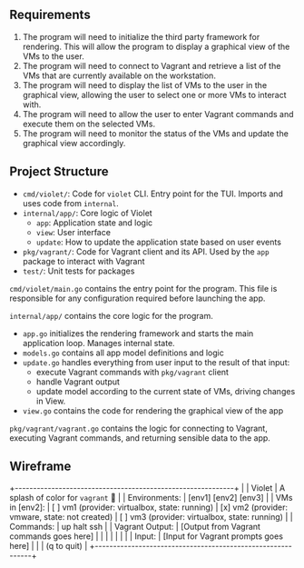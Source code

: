 ## Requirements
1. The program will need to initialize the third party framework for rendering. This will allow the program to display a graphical view of the VMs to the user.
2. The program will need to connect to Vagrant and retrieve a list of the VMs that are currently available on the workstation.
3. The program will need to display the list of VMs to the user in the graphical view, allowing the user to select one or more VMs to interact with.
4. The program will need to allow the user to enter Vagrant commands and execute them on the selected VMs.
5. The program will need to monitor the status of the VMs and update the graphical view accordingly.

## Project Structure
- `cmd/violet/`: Code for `violet` CLI. Entry point for the TUI. Imports and uses code from `internal`.
- `internal/app/`: Core logic of Violet
    - `app`: Application state and logic
    - `view`: User interface
    - `update`: How to update the application state based on user events
- `pkg/vagrant/`: Code for Vagrant client and its API. Used by the `app` package to interact with Vagrant
- `test/`: Unit tests for packages

`cmd/violet/main.go` contains the entry point for the program. This file is responsible for any configuration required before launching the app.

`internal/app/` contains the core logic for the program.
  - `app.go` initializes the rendering framework and starts the main application loop. Manages internal state.
  - `models.go` contains all app model definitions and logic
  - `update.go` handles everything from user input to the result of that input:
    - execute Vagrant commands with `pkg/vagrant` client
    - handle Vagrant output
    - update model according to the current state of VMs, driving changes in View.
  - `view.go` contains the code for rendering the graphical view of the app

`pkg/vagrant/vagrant.go` contains the logic for connecting to Vagrant, executing Vagrant commands, and returning sensible data to the app.

## Wireframe
+------------------------------------------------------------+
|
|                     Violet
|      A splash of color for `vagrant`  :art:
|
|  Environments:
|        [env1] [env2] [env3]
|
|  VMs in [env2]:
|        [ ] vm1 (provider: virtualbox, state: running)
|        [x] vm2 (provider: vmware,     state: not created)
|        [ ] vm3 (provider: virtualbox, state: running)
|
|  Commands:
|  up    halt    ssh
|
|  Vagrant Output:
|  [Output from Vagrant commands goes here]
|
|
|
|
|
|
|
|  Input:
|  [Input for Vagrant prompts goes here]
|
|
|  (q to quit)
|
+------------------------------------------------------------+